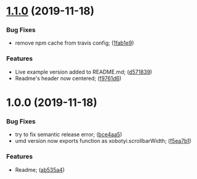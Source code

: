 # [1.1.0](https://github.com/xobotyi/scrollbar-width/compare/v1.0.0...v1.1.0) (2019-11-18)


### Bug Fixes

* remove npm cache from travis config; ([1fab1e9](https://github.com/xobotyi/scrollbar-width/commit/1fab1e9c986206751c2275ce93cd7a89c8a80a3d))


### Features

* Live example version added to README.md; ([d571839](https://github.com/xobotyi/scrollbar-width/commit/d5718394cc51a5d68cec2d07c68624d0f3c8e897))
* Readme's header now centered; ([f9761d6](https://github.com/xobotyi/scrollbar-width/commit/f9761d6e772c22c5bfcd5e1a9eb92d2e569a456c))

# 1.0.0 (2019-11-18)


### Bug Fixes

* try to fix semantic release error; ([bce4aa5](https://github.com/xobotyi/scrollbar-width/commit/bce4aa550a69502cfa6cb164500bb904ed3680ec))
* umd version now exports function as xobotyi.scrollbarWidth; ([f5ea7b1](https://github.com/xobotyi/scrollbar-width/commit/f5ea7b1842f48bfd1503df2cd33f857a54815bd6))


### Features

* Readme; ([ab535a4](https://github.com/xobotyi/scrollbar-width/commit/ab535a4213e93ae841e6b041eece1a3251037dc2))
